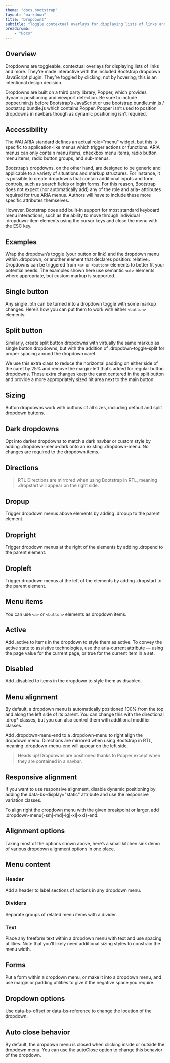 ```yaml
---
theme: "docs.bootstrap"
layout: "markdown"
title: "Dropdowns"
subtitle: "Toggle contextual overlays for displaying lists of links and more with the Bootstrap dropdown plugin."
breadcrumb:
    - "Docs"
---
```


## Overview
Dropdowns are toggleable, contextual overlays for displaying lists of links and more. They’re made interactive with the included Bootstrap dropdown JavaScript plugin. They’re toggled by clicking, not by hovering; this is an intentional design decision.

Dropdowns are built on a third party library, Popper, which provides dynamic positioning and viewport detection. Be sure to include popper.min.js before Bootstrap’s JavaScript or use bootstrap.bundle.min.js / bootstrap.bundle.js which contains Popper. Popper isn’t used to position dropdowns in navbars though as dynamic positioning isn’t required.

## Accessibility
The WAI ARIA standard defines an actual role="menu" widget, but this is specific to application-like menus which trigger actions or functions. ARIA menus can only contain menu items, checkbox menu items, radio button menu items, radio button groups, and sub-menus.

Bootstrap’s dropdowns, on the other hand, are designed to be generic and applicable to a variety of situations and markup structures. For instance, it is possible to create dropdowns that contain additional inputs and form controls, such as search fields or login forms. For this reason, Bootstrap does not expect (nor automatically add) any of the role and aria- attributes required for true ARIA menus. Authors will have to include these more specific attributes themselves.

However, Bootstrap does add built-in support for most standard keyboard menu interactions, such as the ability to move through individual .dropdown-item elements using the cursor keys and close the menu with the ESC key.

## Examples
Wrap the dropdown’s toggle (your button or link) and the dropdown menu within .dropdown, or another element that declares position: relative;. Dropdowns can be triggered from `<a>` or `<button>` elements to better fit your potential needs. The examples shown here use semantic `<ul>` elements where appropriate, but custom markup is supported.

## Single button
Any single .btn can be turned into a dropdown toggle with some markup changes. Here’s how you can put them to work with either `<button>` elements:

## Split button
Similarly, create split button dropdowns with virtually the same markup as single button dropdowns, but with the addition of .dropdown-toggle-split for proper spacing around the dropdown caret.

We use this extra class to reduce the horizontal padding on either side of the caret by 25% and remove the margin-left that’s added for regular button dropdowns. Those extra changes keep the caret centered in the split button and provide a more appropriately sized hit area next to the main button.

## Sizing
Button dropdowns work with buttons of all sizes, including default and split dropdown buttons.

## Dark dropdowns
Opt into darker dropdowns to match a dark navbar or custom style by adding .dropdown-menu-dark onto an existing .dropdown-menu. No changes are required to the dropdown items.

## Directions
> RTL
Directions are mirrored when using Bootstrap in RTL, meaning .dropstart will appear on the right side.

## Dropup
Trigger dropdown menus above elements by adding .dropup to the parent element.

## Dropright
Trigger dropdown menus at the right of the elements by adding .dropend to the parent element.

## Dropleft
Trigger dropdown menus at the left of the elements by adding .dropstart to the parent element.

## Menu items
You can use `<a>` or `<button>` elements as dropdown items.

## Active
Add .active to items in the dropdown to style them as active. To convey the active state to assistive technologies, use the aria-current attribute — using the page value for the current page, or true for the current item in a set.

## Disabled
Add .disabled to items in the dropdown to style them as disabled.

## Menu alignment
By default, a dropdown menu is automatically positioned 100% from the top and along the left side of its parent. You can change this with the directional .drop* classes, but you can also control them with additional modifier classes.

Add .dropdown-menu-end to a .dropdown-menu to right align the dropdown menu. Directions are mirrored when using Bootstrap in RTL, meaning .dropdown-menu-end will appear on the left side.

> Heads up! Dropdowns are positioned thanks to Popper except when they are contained in a navbar.

## Responsive alignment
If you want to use responsive alignment, disable dynamic positioning by adding the data-bs-display="static" attribute and use the responsive variation classes.

To align right the dropdown menu with the given breakpoint or larger, add .dropdown-menu{-sm|-md|-lg|-xl|-xxl}-end.

## Alignment options
Taking most of the options shown above, here’s a small kitchen sink demo of various dropdown alignment options in one place.

## Menu content
### Header
Add a header to label sections of actions in any dropdown menu.

### Dividers
Separate groups of related menu items with a divider.

### Text
Place any freeform text within a dropdown menu with text and use spacing utilities. Note that you’ll likely need additional sizing styles to constrain the menu width.

## Forms
Put a form within a dropdown menu, or make it into a dropdown menu, and use margin or padding utilities to give it the negative space you require.

## Dropdown options
Use data-bs-offset or data-bs-reference to change the location of the dropdown.


## Auto close behavior
By default, the dropdown menu is closed when clicking inside or outside the dropdown menu. You can use the autoClose option to change this behavior of the dropdown.









